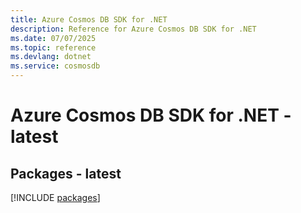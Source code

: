 ```yaml
---
title: Azure Cosmos DB SDK for .NET
description: Reference for Azure Cosmos DB SDK for .NET
ms.date: 07/07/2025
ms.topic: reference
ms.devlang: dotnet
ms.service: cosmosdb
---
```

# Azure Cosmos DB SDK for .NET - latest
## Packages - latest
[!INCLUDE [packages](cosmos-db-index.md)]